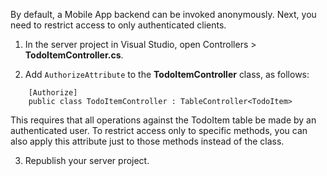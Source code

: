
By default, a Mobile App backend can be invoked anonymously. Next, you need to restrict access to only authenticated clients.  

1. In the server project in Visual Studio, open Controllers > **TodoItemController.cs**.

2. Add `AuthorizeAttribute` to the **TodoItemController** class, as follows:

```
    [Authorize]
    public class TodoItemController : TableController<TodoItem>
```

  This requires that all operations against the TodoItem table be made by an authenticated user. To restrict access only to specific methods, you can also apply this attribute just to those methods instead of the class. 

3. Republish your server project.


    

